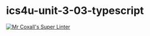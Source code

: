 # ics4u-unit-3-03-typescript
[![Mr Coxall's Super Linter](https://github.com/sydneykuhn/ics4u-unit-3-03-typescript/workflows/Mr%20Coxall's%20Super%20Linter/badge.svg)](https://github.com/sydneykuhn/ics4u-unit-3-03-typescript/actions/)
